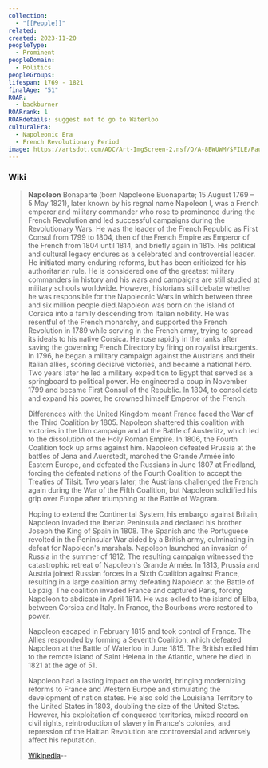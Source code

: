 ```yaml
---
collection:
  - "[[People]]"
related: 
created: 2023-11-20
peopleType:
  - Prominent
peopleDomain:
  - Politics
peopleGroups: 
lifespan: 1769 - 1821
finalAge: "51"
ROAR:
  - backburner
ROARrank: 1
ROARdetails: suggest not to go to Waterloo
culturalEra:
  - Napoleonic Era
  - French Revolutionary Period
image: https://artsdot.com/ADC/Art-ImgScreen-2.nsf/O/A-8BWUWM/$FILE/Paul-delaroche-hippolyte-delaroche-napoleon-bonaparte-abdicated-in-fontainebleau.Jpg
---
```




### Wiki
> **Napoleon** Bonaparte (born Napoleone Buonaparte; 15 August 1769 – 5 May 1821), later known by his regnal name Napoleon I, was a French emperor and military commander who rose to prominence during the French Revolution and led successful campaigns during the Revolutionary Wars. He was the leader of the French Republic as First Consul from 1799 to 1804, then of the French Empire as Emperor of the French from 1804 until 1814, and briefly again in 1815. His political and cultural legacy endures as a celebrated and controversial leader. He initiated many enduring reforms, but has been criticized for his authoritarian rule. He is considered one of the greatest military commanders in history and his wars and campaigns are still studied at military schools worldwide. However, historians still debate whether he was responsible for the Napoleonic Wars in which between three and six million people died.Napoleon was born on the island of Corsica into a family descending from Italian nobility. He was resentful of the French monarchy, and supported the French Revolution in 1789 while serving in the French army, trying to spread its ideals to his native Corsica. He rose rapidly in the ranks after saving the governing French Directory by firing on royalist insurgents. In 1796, he began a military campaign against the Austrians and their Italian allies, scoring decisive victories, and became a national hero. Two years later he led a military expedition to Egypt that served as a springboard to political power. He engineered a coup in November 1799 and became First Consul of the Republic. In 1804, to consolidate and expand his power, he crowned himself Emperor of the French.
>
> Differences with the United Kingdom meant France faced the War of the Third Coalition by 1805. Napoleon shattered this coalition with victories in the Ulm campaign and at the Battle of Austerlitz, which led to the dissolution of the Holy Roman Empire. In 1806, the Fourth Coalition took up arms against him. Napoleon defeated Prussia at the battles of Jena and Auerstedt, marched the Grande Armée into Eastern Europe, and defeated the Russians in June 1807 at Friedland, forcing the defeated nations of the Fourth Coalition to accept the Treaties of Tilsit. Two years later, the Austrians challenged the French again during the War of the Fifth Coalition, but Napoleon solidified his grip over Europe after triumphing at the Battle of Wagram.
>
> Hoping to extend the Continental System, his embargo against Britain, Napoleon invaded the Iberian Peninsula and declared his brother Joseph the King of Spain in 1808. The Spanish and the Portuguese revolted in the Peninsular War aided by a British army, culminating in defeat for Napoleon's marshals. Napoleon launched an invasion of Russia in the summer of 1812. The resulting campaign witnessed the catastrophic retreat of Napoleon's Grande Armée. In 1813, Prussia and Austria joined Russian forces in a Sixth Coalition against France, resulting in a large coalition army defeating Napoleon at the Battle of Leipzig. The coalition invaded France and captured Paris, forcing Napoleon to abdicate in April 1814. He was exiled to the island of Elba, between Corsica and Italy. In France, the Bourbons were restored to power.
>
> Napoleon escaped in February 1815 and took control of France. The Allies responded by forming a Seventh Coalition, which defeated Napoleon at the Battle of Waterloo in June 1815. The British exiled him to the remote island of Saint Helena in the Atlantic, where he died in 1821 at the age of 51.
>
> Napoleon had a lasting impact on the world, bringing modernizing reforms to France and Western Europe and stimulating the development of nation states. He also sold the Louisiana Territory to the United States in 1803, doubling the size of the United States. However, his exploitation of conquered territories, mixed record on civil rights, reintroduction of slavery in France's colonies, and repression of the Haitian Revolution are controversial and adversely affect his reputation.
>
> [Wikipedia](https://en.wikipedia.org/wiki/Napoleon)--



